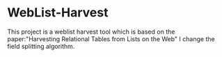 # WebList-Harvest
This project is a weblist harvest tool which is based on the paper:"Harvesting Relational Tables from Lists on the Web"
I change the field splitting algorithm.
